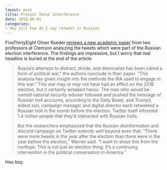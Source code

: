 ```yaml
---
layout: post
title: Present Tense Interference
date: 2018-08-01
categories: 
- Hey Siri how do I say retweet in Russian
---
```


FiveThirtyEight Oliver Roeder [reviews a new academic paper](https://fivethirtyeight.com/features/why-were-sharing-3-million-russian-troll-tweets/) from two professors at Clemson analyzing the tweets which were part of the Russian election interference. The findings are impressive, but I worry that real headline is buried at the end of the article:

> Russia’s attempts to distract, divide, and demoralize has been called a form of political war,” the authors conclude in their paper. “This analysis has given insight into the methods the IRA used to engage in this war.” This war may or may not have had an effect on the 2016 election, but it certainly wreaked havoc. The man who would be named national security adviser followed and pushed the message of Russian troll accounts, according to the Daily Beast, and Trump’s eldest son, campaign manager and digital director each retweeted a Russian troll in the month before the election. Twitter itself informed 1.4 million people that they’d interacted with Russian trolls.
> 
> But the researchers emphasized that the Russian disinformation and discord campaign on Twitter extends well beyond even that. “There were more tweets in the year after the election than there were in the year before the election,” Warren said. “I want to shout this from the rooftops. This is not just an election thing. It’s a continuing intervention in the political conversation in America.”

​Hoo boy.
